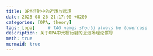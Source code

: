 ```yaml
---
title: OPA衍射中的近场与远场
date: 2025-08-26 21:17:00 +0200
categories: [OPA, theory]
tags: [opa]     # TAG names should always be lowercase
description: 关于OPA中光栅衍射的近远场理论推导
math: true
mermaid: true
---
```

